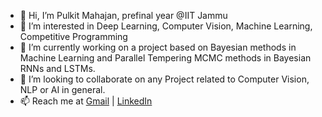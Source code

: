 - 👋 Hi, I’m Pulkit Mahajan, prefinal year @IIT Jammu
- 👀 I’m interested in Deep Learning, Computer Vision, Machine Learning, Competitive Programming
- 🌱 I’m currently working on a project based on Bayesian methods in Machine Learning and Parallel Tempering MCMC methods in Bayesian RNNs and LSTMs. 
- 💞️ I’m looking to collaborate on any Project related to Computer Vision, NLP or AI in general.
- 📫 Reach me at <a href ="mailto:2019ucs0073@iitjammu.ac.in"> Gmail</a> | <a href = "https://www.linkedin.com/in/pulkit-mahajan-4026b41b3/"> LinkedIn </a>

<!---
Pulkit-m/Pulkit-m is a ✨ special ✨ repository because its `README.md` (this file) appears on your GitHub profile.
You can click the Preview link to take a look at your changes.
--->
